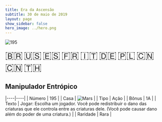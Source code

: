 ```yaml
---
title: Era da Ascensão
subtitle: 30 de maio de 2019
layout: page
show_sidebar: false
hero_image: ../hero.png
---
```


![195](https://cdn.keyforgegame.com/media/card_front/pt/435_195_59M3VR64FRH4_pt.png)

<span title="Português" style="font-size: 32px;cursor: pointer;" onclick="javascript:document.querySelector('img[alt=\'195\']').src=document.querySelector('img[alt=\'195\']').src.replace(/card_front\/[^/]+/, 'card_front/pt').replace(/_[^/.0-9]+\.png/, '_pt.png')">🇧🇷</span>
<span title="English" style="font-size: 32px;cursor: pointer;" onclick="javascript:document.querySelector('img[alt=\'195\']').src=document.querySelector('img[alt=\'195\']').src.replace(/card_front\/[^/]+/, 'card_front/en').replace(/_[^/.0-9]+\.png/, '_en.png')">🇺🇸</span>
<span title="Español" style="font-size: 32px;cursor: pointer;" onclick="javascript:document.querySelector('img[alt=\'195\']').src=document.querySelector('img[alt=\'195\']').src.replace(/card_front\/[^/]+/, 'card_front/es').replace(/_[^/.0-9]+\.png/, '_es.png')">🇪🇸</span>
<span title="Français" style="font-size: 32px;cursor: pointer;" onclick="javascript:document.querySelector('img[alt=\'195\']').src=document.querySelector('img[alt=\'195\']').src.replace(/card_front\/[^/]+/, 'card_front/fr').replace(/_[^/.0-9]+\.png/, '_fr.png')">🇫🇷</span>
<span title="Italiano" style="font-size: 32px;cursor: pointer;" onclick="javascript:document.querySelector('img[alt=\'195\']').src=document.querySelector('img[alt=\'195\']').src.replace(/card_front\/[^/]+/, 'card_front/it').replace(/_[^/.0-9]+\.png/, '_it.png')">🇮🇹</span>
<span title="Deutsche" style="font-size: 32px;cursor: pointer;" onclick="javascript:document.querySelector('img[alt=\'195\']').src=document.querySelector('img[alt=\'195\']').src.replace(/card_front\/[^/]+/, 'card_front/de').replace(/_[^/.0-9]+\.png/, '_de.png')">🇩🇪</span>
<span title="Polskie" style="font-size: 32px;cursor: pointer;" onclick="javascript:document.querySelector('img[alt=\'195\']').src=document.querySelector('img[alt=\'195\']').src.replace(/card_front\/[^/]+/, 'card_front/pl').replace(/_[^/.0-9]+\.png/, '_pl.png')">🇵🇱</span>
<span title="简体中文" style="font-size: 32px;cursor: pointer;" onclick="javascript:document.querySelector('img[alt=\'195\']').src=document.querySelector('img[alt=\'195\']').src.replace(/card_front\/[^/]+/, 'card_front/zh-hans').replace(/_[^/.0-9]+\.png/, '_zh-hans.png')">🇨🇳</span>
<span title="繁體中文" style="font-size: 32px;cursor: pointer;" onclick="javascript:document.querySelector('img[alt=\'195\']').src=document.querySelector('img[alt=\'195\']').src.replace(/card_front\/[^/]+/, 'card_front/zh-hant').replace(/_[^/.0-9]+\.png/, '_zh-hant.png')">🇨🇳</span>
<span title="ไทย" style="font-size: 32px;cursor: pointer;" onclick="javascript:document.querySelector('img[alt=\'195\']').src=document.querySelector('img[alt=\'195\']').src.replace(/card_front\/[^/]+/, 'card_front/th').replace(/_[^/.0-9]+\.png/, '_th.png')">🇹🇭</span>

## Manipulador Entrópico

|----|----|
| Número | 195 |
| Casa | ![Mars](https://archonarcana.com/images/thumb/d/de/Mars.png/22px-Mars.png "Marte") |
| Tipo | Ação |
| Bônus | 1A |
| Texto | Jogar: Escolha um jogador. Você pode redistribuir o dano das criaturas que ele controla entre as criaturas dele. (Você pode causar dano além do poder de uma criatura.) |
| Raridade | Rara |
